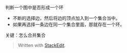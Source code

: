 判断一个图中是否形成一个环
- 不断的选择边，然后将边的顶点加入到一个集合当中。
- 如果再选择一条边在同一个集合里面，那就存在一个环。

关键：怎么合并集合


> Written with [StackEdit](https://stackedit.io/).
<!--stackedit_data:
eyJoaXN0b3J5IjpbMTI1NTM0NzE2MV19
-->